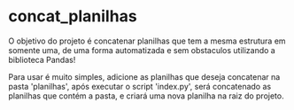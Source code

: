 # concat_planilhas

O objetivo do projeto é concatenar planilhas que tem a mesma estrutura em somente uma, de uma forma automatizada e sem obstaculos utilizando a biblioteca Pandas!

Para usar é muito simples, adicione as planilhas que deseja concatenar na pasta 'planilhas', após executar o script 'index.py', será concatenado as planilhas que contém a pasta, e criará uma nova planilha na raiz do projeto.
